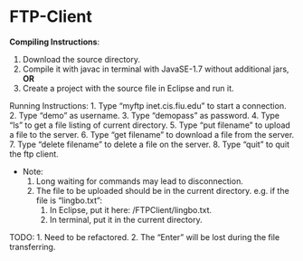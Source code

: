 # FTP-Client
**Compiling Instructions**:
1. Download the source directory.
2. Compile it with javac in terminal with JavaSE-1.7 without additional jars, **OR**
3. Create a project with the source file in Eclipse and run it.


Running Instructions:
			1. Type “myftp inet.cis.fiu.edu” to start a connection.
			2. Type “demo” as username.
			3. Type “demopass” as password.
			4. Type “ls” to get a file listing of current directory.
			5. Type “put filename” to upload a file to the server.
			6. Type “get filename” to download a file from the server.
			7. Type “delete filename” to delete a file on the server.
      			8. Type “quit” to quit the ftp client.

* Note: 
	1. Long waiting for commands may lead to disconnection.
	2. The file to be uploaded should be in the current directory.
		e.g. if the file is “lingbo.txt”:
		1) In Eclipse, put it here: /FTPClient/lingbo.txt.
		2) In terminal, put it in the current directory.

TODO:
	1. Need to be refactored.
	2. The “Enter” will be lost during the file transferring.
